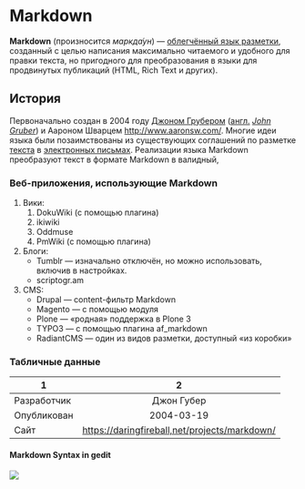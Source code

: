 # Markdown
**Markdown** (произносится *маркда́ун*) — [облегчённый язык разметки](https://ru.wikipedia.org/wiki/%D0%AF%D0%B7%D1%8B%D0%BA_%D1%80%D0%B0%D0%B7%D0%BC%D0%B5%D1%82%D0%BA%D0%B8#%D0%9E%D0%B1%D0%BB%D0%B5%D0%B3%D1%87%D1%91%D0%BD%D0%BD%D1%8B%D0%B5_%D1%8F%D0%B7%D1%8B%D0%BA%D0%B8_%D1%80%D0%B0%D0%B7%D0%BC%D0%B5%D1%82%D0%BA%D0%B8), созданный с целью написания максимально читаемого и удобного для правки текста, но пригодного для преобразования в языки для продвинутых публикаций (HTML, Rich Text и других).
## История
Первоначально создан в 2004 году [Джоном Грубером](https://ru.wikipedia.org/w/index.php?title=%D0%94%D0%B6%D0%BE%D0%BD_%D0%93%D1%80%D1%83%D0%B1%D0%B5%D1%80&action=edit&redlink=1) ([англ.](https://ru.wikipedia.org/wiki/%D0%90%D0%BD%D0%B3%D0%BB%D0%B8%D0%B9%D1%81%D0%BA%D0%B8%D0%B9_%D1%8F%D0%B7%D1%8B%D0%BA) [*John Gruber*](https://en.wikipedia.org/wiki/John_Gruber)) и Аароном Шварцем <http://www.aaronsw.com/>. Многие идеи языка были позаимствованы из существующих соглашений по разметке [текста](https://ru.wikipedia.org/wiki/%D0%A2%D0%B5%D0%BA%D1%81%D1%82%D0%BE%D0%B2%D1%8B%D0%B5_%D0%B4%D0%B0%D0%BD%D0%BD%D1%8B%D0%B5) в [электронных письмах](https://ru.wikipedia.org/wiki/%D0%AD%D0%BB%D0%B5%D0%BA%D1%82%D1%80%D0%BE%D0%BD%D0%BD%D0%B0%D1%8F_%D0%BF%D0%BE%D1%87%D1%82%D0%B0). Реализации языка Markdown преобразуют текст в формате Markdown в валидный, 
### Веб-приложения, использующие Markdown
1. Вики:
    1. DokuWiki (с помощью плагина)
    2. ikiwiki
    3. Oddmuse
    4. PmWiki (с помощью плагина)
2. Блоги: 
    * Tumblr — изначально отключён, но можно использовать, включив в настройках.
    * scriptogr.am
3. CMS:
    * Drupal — content-фильтр Markdown
    * Magento — с помощью модуля
    * Plone — «родная» поддержка в Plone 3
    * TYPO3 — с помощью плагина af_markdown
    * RadiantCMS — один из видов разметки, доступный «из коробки»
 ### Табличные данные
1|2
---|:---:|
Разработчик|Джон Губер
Опубликован|2004-03-19
Сайт|<https://daringfireball,net/projects/markdown/>
#### Markdown Syntax in gedit
![](https://upload.wikimedia.org/wikipedia/commons/thumb/9/94/Markdown_Syntax_in_gedit.png/1024px-Markdown_Syntax_in_gedit.png)
